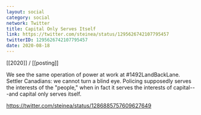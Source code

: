 ```yaml
---
layout: social
category: social
network: Twitter
title: Capital Only Serves Itself
link: https://twitter.com/steinea/status/1295626742107795457
twitterID: 1295626742107795457
date: 2020-08-18
---
```


[[2020]] / [[posting]]

We see the same operation of power at work at #1492LandBackLane. Settler Canadians: we cannot turn a blind eye. Policing supposedly serves the interests of the "people," when in fact it serves the interests of capital---and capital only serves itself.

<https://twitter.com/steinea/status/1286885757609627649>
